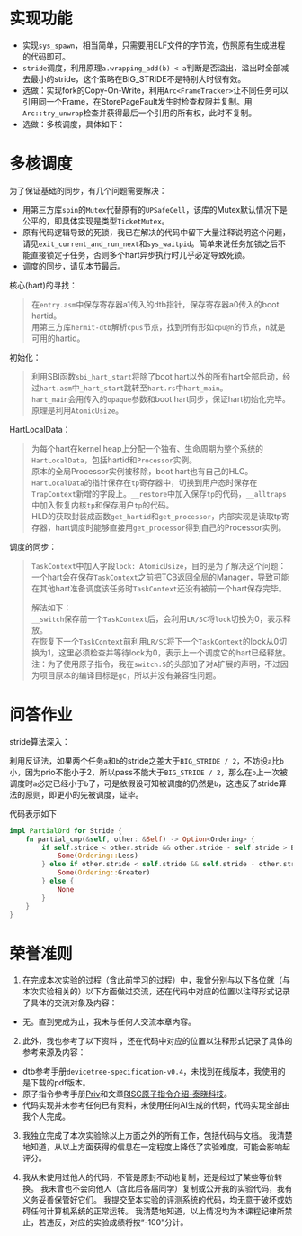 # 实现功能

* 实现`sys_spawn`，相当简单，只需要用ELF文件的字节流，仿照原有生成进程的代码即可。
* `stride`调度，利用原理`a.wrapping_add(b) < a`判断是否溢出，溢出时全部减去最小的stride，这个策略在BIG_STRIDE不是特别大时很有效。
* 选做：实现fork的Copy-On-Write，利用`Arc<FrameTracker>`让不同任务可以引用同一个Frame，在StorePageFault发生时检查权限并复制。用`Arc::try_unwrap`检查并获得最后一个引用的所有权，此时不复制。
* 选做：多核调度，具体如下：

# 多核调度

为了保证基础的同步，有几个问题需要解决：
* 用第三方库`spin`的`Mutex`代替原有的`UPSafeCell`，该库的Mutex默认情况下是公平的，即具体实现是类型`TicketMutex`。
* 原有代码逻辑导致的死锁，我已在解决的代码中留下大量注释说明这个问题，请见`exit_current_and_run_next`和`sys_waitpid`。简单来说任务加锁之后不能直接锁定子任务，否则多个hart异步执行时几乎必定导致死锁。
* 调度的同步，请见本节最后。

核心(hart)的寻找：
> 在`entry.asm`中保存寄存器a1传入的dtb指针，保存寄存器a0传入的boot hartid。  
> 用第三方库`hermit-dtb`解析`cpus`节点，找到所有形如`cpu@n`的节点，`n`就是可用的hartid。  

初始化：
> 利用SBI函数`sbi_hart_start`将除了boot hart以外的所有hart全部启动，经过`hart.asm`中`_hart_start`跳转至`hart.rs`中`hart_main`。  
> `hart_main`会用传入的`opaque`参数和boot hart同步，保证hart初始化完毕。原理是利用`AtomicUsize`。

HartLocalData：
> 为每个hart在kernel heap上分配一个独有、生命周期为整个系统的`HartLocalData`，包括hartid和`Processor`实例。  
> 原本的全局Processor实例被移除，boot hart也有自己的HLC。  
> `HartLocalData`的指针保存在`tp`寄存器中，切换到用户态时保存在`TrapContext`新增的字段上。`__restore`中加入保存`tp`的代码，`__alltraps`中加入恢复内核`tp`和保存用户`tp`的代码。  
> HLD的获取封装成函数`get_hartid`和`get_processor`，内部实现是读取tp寄存器，hart调度时能够直接用`get_processor`得到自己的Processor实例。

调度的同步：
> `TaskContext`中加入字段`lock: AtomicUsize`，目的是为了解决这个问题：  
> 一个hart会在保存`TaskContext`之前把TCB返回全局的Manager，导致可能在其他hart准备调度该任务时`TaskContext`还没有被前一个hart保存完毕。  
>
> 解法如下：  
> `__switch`保存前一个`TaskContext`后，会利用`LR/SC`将`lock`切换为0，表示释放。  
> 在恢复下一个`TaskContext`前利用`LR/SC`将下一个`TaskContext`的lock从0切换为1，这里必须检查并等待lock为0，表示上一个调度它的hart已经释放。  
> 注：为了使用原子指令，我在`switch.S`的头部加了对`A`扩展的声明，不过因为项目原本的编译目标是`gc`，所以并没有兼容性问题。

# 问答作业
stride算法深入：

利用反证法，如果两个任务`a`和`b`的stride之差大于`BIG_STRIDE / 2`，不妨设`a`比`b`小，因为prio不能小于2，所以pass不能大于`BIG_STRIDE / 2`，那么在`b`上一次被调度时`a`必定已经小于`b`了，可是依假设可知被调度的仍然是`b`，这违反了stride算法的原则，即更小的先被调度，证毕。

代码表示如下

``` Rust
impl PartialOrd for Stride {
    fn partial_cmp(&self, other: &Self) -> Option<Ordering> {
        if self.stride < other.stride && other.stride - self.stride > BIG_STRIDE / 2 {
            Some(Ordering::Less)
        } else if other.stride < self.stride && self.stride - other.stride > BIG_STRIDE / 2 {
            Some(Ordering::Greater)
        } else {
            None
        }
    }
}
```


# 荣誉准则

1. 在完成本次实验的过程（含此前学习的过程）中，我曾分别与以下各位就（与本次实验相关的）以下方面做过交流，还在代码中对应的位置以注释形式记录了具体的交流对象及内容：

* 无。直到完成为止，我未与任何人交流本章内容。

2. 此外，我也参考了以下资料 ，还在代码中对应的位置以注释形式记录了具体的参考来源及内容：

* dtb参考手册`devicetree-specification-v0.4`，未找到在线版本，我使用的是下载的pdf版本。
* 原子指令参考手册[Priv](https://five-embeddev.com/riscv-user-isa-manual/Priv-v1.12/a.html)和文章[RISC原子指令介绍-泰晓科技](https://tinylab.org/riscv-atomics/)。
* 代码实现并未参考任何已有资料，未使用任何AI生成的代码，代码实现全部由我个人完成。

3. 我独立完成了本次实验除以上方面之外的所有工作，包括代码与文档。 我清楚地知道，从以上方面获得的信息在一定程度上降低了实验难度，可能会影响起评分。

4. 我从未使用过他人的代码，不管是原封不动地复制，还是经过了某些等价转换。 我未曾也不会向他人（含此后各届同学）复制或公开我的实验代码，我有义务妥善保管好它们。 我提交至本实验的评测系统的代码，均无意于破坏或妨碍任何计算机系统的正常运转。 我清楚地知道，以上情况均为本课程纪律所禁止，若违反，对应的实验成绩将按“-100”分计。
